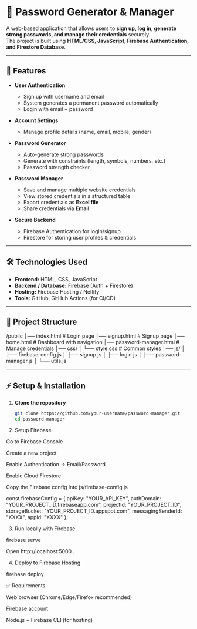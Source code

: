 # 🔐 Password Generator & Manager

A web-based application that allows users to **sign up, log in, generate strong passwords, and manage their credentials** securely.  
The project is built using **HTML/CSS, JavaScript, Firebase Authentication, and Firestore Database**.

---

## 🚀 Features

- **User Authentication**
  - Sign up with username and email
  - System generates a permanent password automatically
  - Login with email + password

- **Account Settings**
  - Manage profile details (name, email, mobile, gender)

- **Password Generator**
  - Auto-generate strong passwords
  - Generate with constraints (length, symbols, numbers, etc.)
  - Password strength checker

- **Password Manager**
  - Save and manage multiple website credentials
  - View stored credentials in a structured table
  - Export credentials as **Excel file**
  - Share credentials via **Email**

- **Secure Backend**
  - Firebase Authentication for login/signup
  - Firestore for storing user profiles & credentials

---

## 🛠️ Technologies Used

- **Frontend:** HTML, CSS, JavaScript  
- **Backend / Database:** Firebase (Auth + Firestore)  
- **Hosting:** Firebase Hosting / Netlify  
- **Tools:** GitHub, GitHub Actions (for CI/CD)

---

## 📂 Project Structure

/public
│── index.html # Login page
│── signup.html # Signup page
│── home.html # Dashboard with navigation
│── password-manager.html # Manage credentials
│── css/
│ └── style.css # Common styles
│── js/
│ ├── firebase-config.js
│ ├── signup.js
│ ├── login.js
│ ├── password-manager.js
│ └── utils.js


---

## ⚡ Setup & Installation

1. **Clone the repository**
   ```bash
   git clone https://github.com/your-username/password-manager.git
   cd password-manager

2. Setup Firebase

Go to Firebase Console

Create a new project

Enable Authentication → Email/Password

Enable Cloud Firestore

Copy the Firebase config into js/firebase-config.js

const firebaseConfig = {
  apiKey: "YOUR_API_KEY",
  authDomain: "YOUR_PROJECT_ID.firebaseapp.com",
  projectId: "YOUR_PROJECT_ID",
  storageBucket: "YOUR_PROJECT_ID.appspot.com",
  messagingSenderId: "XXXX",
  appId: "XXXX"
};

3. Run locally with Firebase

firebase serve

Open http://localhost:5000
.

4. Deploy to Firebase Hosting

firebase deploy

✅ Requirements

Web browser (Chrome/Edge/Firefox recommended)

Firebase account

Node.js + Firebase CLI (for hosting)

